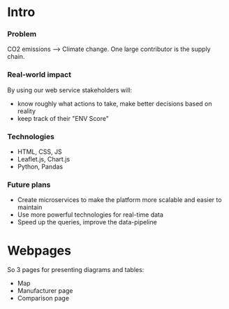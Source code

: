 # Intro
### Problem
CO2 emissions --> Climate change.
One large contributor is the supply chain. 

### Real-world impact
By using our web service stakeholders will:
- know roughly what actions to take, make better decisions based on reality
- keep track of their "ENV Score"

### Technologies
- HTML, CSS, JS
- Leaflet.js, Chart.js
- Python, Pandas

### Future plans
- Create microservices to make the platform more scalable and easier to maintain
- Use more powerful technologies for real-time data
- Speed up the queries, improve the data-pipeline

# Webpages
So 3 pages for presenting diagrams and tables:
- Map
- Manufacturer page
- Comparison page
